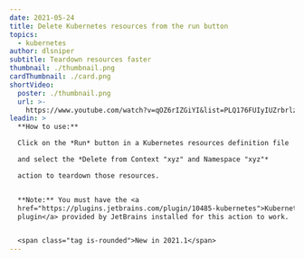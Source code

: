 ```yaml
---
date: 2021-05-24
title: Delete Kubernetes resources from the run button
topics:
  - kubernetes
author: dlsniper
subtitle: Teardown resources faster
thumbnail: ./thumbnail.png
cardThumbnail: ./card.png
shortVideo:
  poster: ./thumbnail.png
  url: >-
    https://www.youtube.com/watch?v=qOZ6rIZGiYI&list=PLQ176FUIyIUZrbrlz4AY1V8VzBJKZyVlW&index=34
leadin: >
  **How to use:**

  Click on the *Run* button in a Kubernetes resources definition file

  and select the *Delete from Context "xyz" and Namespace "xyz"*

  action to teardown those resources.


  **Note:** You must have the <a
  href="https://plugins.jetbrains.com/plugin/10485-kubernetes">Kubernetes
  plugin</a> provided by JetBrains installed for this action to work.


  <span class="tag is-rounded">New in 2021.1</span>
---
```


